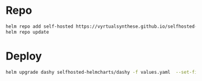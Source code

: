 # Repo
```bash
helm repo add self-hosted https://vyrtualsynthese.github.io/selfhosted-helmcharts/
helm repo update
```

# Deploy
```bash
helm upgrade dashy selfhosted-helmcharts/dashy -f values.yaml  --set-file static.configMapContent.conf=secret.yml -n dashy
```
